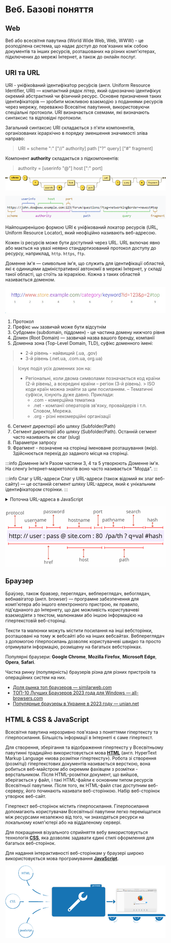 # Веб. Базові поняття 

## Web

Веб або всесвітня павутина (World Wide Web, Web, WWW) - це розподілена система, що надає доступ до пов'язаних між собою документів та інших ресурсів, розташованих на різних комп'ютерах, підключених до мережі Інтернет, а також до онлайн послуг.

## URI та URL 

URI - уніфіко́ваний ідентифіка́тор ресу́рсів (англ. Uniform Resource Identifier, URI) — компактний рядок літер, який однозначно ідентифікує окремий абстрактний чи фізичний ресурс. Основне призначення таких ідентифікаторів — зробити можливою взаємодію з поданнями ресурсів через мережу, переважно Всесвітнє павутиння, використовуючи спеціальні протоколи. URI визначається схемами, які визначають синтаксис та відповідні протоколи.

Загальний синтаксис URI складається з п'яти компонентів, організованих ієрархічно в порядку зменшення значимості зліва направо:
> URI = scheme ":" ["//" authority] path ["?" query] ["#" fragment]

Компонент **authority** складається з підкомпонентів:
> authority = [userinfo "@"] host [":" port]

![uri diagram](./assets/uri-diagram.png)

![uri](./assets/uri.png)

Найпоширенішою формою URI є уніфікований локатор ресурсів (URL, Uniform Resource Locator), який неофіційно називають веб-адресою.

Кожен із ресурсів може бути доступний через URL. URL включає явно або мається на увазі неявно стандартизований протокол доступу до ресурсу, наприклад, `http`. `https`, `ftp`.

Доменне ім'я — символьне ім'я, що служить для ідентифікації областей, які є одиницями адміністративної автономії в мережі Інтернет, у складі такої області, що стоїть за ієрархією. Кожна з таких областей називається доменом.

![URL](./assets/url-details.jpg)
1. Протокол
2. Префікс `www` зазвичай може бути відсутнім
3. Субдомен (subdomain, піддомен) - це частина домену нижчого рівня
4. Домен (Root Domain) — зазвичай назва вашого бренду, компанії
5. Доменна зона (Top-Level Domain, TLD), суфікс доменного імені:
  > - 2-й рівень - найвищий (.ua, .gov)
  > - 3-й рівень (.net.ua, .com.ua, org.ua)

  > Існує поділ усіх доменних зон на:
  > - Регіональні, коли двома символами позначається код країни (2-й рівень), а всередині країни – регіон (3-й рівень). > ISO коди країн можна знайти за цим посиланням.
  > – Тематичні суфікси, існують дуже давно. Приклади:
  >   - .com - комерційна тематика
  >   - .net - компанії операторів зв'язку, провайдерів і т.п. Словом, Мережа.
  >   - .org - різні некомерційні організації  
6. Сегмент директорії або шляху (Subfolder/Path)
7. Сегмент директорії або шляху (Subfolder/Path). Останній сегмент часто називають як слаг (slug)
8. Параметри запросу
9. Фрагмент - позначене на сторінці іменоване розташування (якір). Здійснюється перехід до заданого місця на сторінці.

:::info Доменне ім'я
Разом частини 3, 4 та 5 утворюють Доменне ім'я. На сленгу Інтернет-маркетологів воно часто називається "Морда".
:::

:::info Слаг у URL-адреси 
Слаг у URL-адреси (також відомий як злаг веб-сайту) — це останній сегмент шляху URL-адреси, який є унікальним ідентифікатором сторінки.
:::

<details>
  <summary>Поточна URL-адреса в JavaScript</summary>
Якщо ви використовуєте JavaScript у браузері, ви можете отримати повну поточну URL-адресу за допомогою `window.location.href`, де `window.location` є об'єктом URL. Об'єкт URL дозволяє розбирати URL-адресу на компоненти.

Властивості об'єкта URL:
<ul>
<li><b>URL.hash</b> - хеш URL адреси</li>
<li><b>URL.host</b> - хост URL адреси</li>
<li><b>URL.hostname</b> - хост і домен URL адреси</li>
<li><b>URL.href</b> - містить повну URL адресу</li>
<li><b>URL.origin</b> - протокол, ім'я домену і номер порта URL адреси</li>
<li><b>URL.password</b> - пароль користувача вказане у URL</li>
<li><b>URL.pathname</b> - шлях URL-адреси</li>
<li><b>URL.port</b> - порт URL-адреси</li>
<li><b>URL.protocol</b> - протокол URL-адреси</li>
<li><b>URL.search</b> - параметри URL-адреси</li>
<li><b>URL.searchParams</b> - об'єкт URLSearchParams</li>
<li><b>URL.username</b> - ім'я користувача вказане в URL</li>
</ul>
</details>

![URL](./assets/browse-url.png)

## Браузер

Бра́узер, також бравзер, переглядач, вебпереглядач, вебоглядач, вебнавігатор (англ. browser) — програмне забезпечення для комп'ютера або іншого електронного пристрою, як правило, під'єднаного до Інтернету, що дає можливість користувачеві взаємодіяти з текстом, малюнками або іншою інформацією на гіпертекстовій веб-сторінці.

Тексти та малюнки можуть містити посилання на інші вебсторінки, розташовані на тому ж вебсайті або на інших вебсайтах. Вебпереглядач з допомогою гіперпосилань дозволяє користувачеві швидко та просто отримувати інформацію, розміщену на багатьох вебсторінках.

Популярні браузери: **Google Chrome**, **Mozilla Firefox**, **Microsoft Edge**, **Opera**, **Safari**.

Частка ринку (популярність) браузерів різна для різних пристроїв та операційних систем на них.

- [Доля рынка топ браузеров — similarweb.com](https://www.similarweb.com/ru/browsers/)
- [ТОП-10 Лучших Браузеров 2023 года для Windows — all-browsers.com](https://all-browsers.com/best-browsers/)
- [Популярные браузеры в Украине в 2023 году — unian.net](https://www.unian.net/techno/sostavlen-reyting-samyh-populyarnyh-brauzerov-v-ukraine-v-2023-godu-12280569.html)


## HTML & CSS & JavaScript

Всесвітня павутина нерозривно пов'язана з поняттями гіпертексту та гіперпосилання. Більшість інформації в Інтернеті є саме гіпертекст.

Для створення, зберігання та відображення гіпертексту у Всесвітньому павутинні традиційно використовується мова [**HTML**](/docs/сoding-languages/html5+css3.md) (англ. HyperText Markup Language «мова розмітки гіпертексту»). Робота зі створення (розмітці) гіпертекстових документів називається версткою, вона робиться веб-майстром або окремим фахівцем з розмітки - верстальником. Після HTML-розмітки документ, що вийшов, зберігається у файл, і такі HTML-файли є основним типом ресурсів Всесвітньої павутини. Після того, як HTML-файл стає доступним веб-серверу, його починають називати веб-сторінкою. Набір веб-сторінок утворює веб-сайт.

Гіпертекст веб-сторінок містить гіперпосилання. Гіперпосилання допомагають користувачам Всесвітньої павутини легко переміщатися між ресурсами незалежно від того, чи знаходяться ресурси на локальному комп'ютері або на віддаленому сервері.

Для покращення візуального сприйняття вебу використовується технологія [**CSS**](/docs/сoding-languages/html5+css3.md), яка дозволяє задавати єдині стилі оформлення для багатьох веб-сторінок.

Для надання інтерактивності веб-сторінкам у браузері широко використовується мова програмування [**JavaScript**](/docs/сoding-languages/js-ts.md).

![База для сайта](./assets/web-execution.png)
